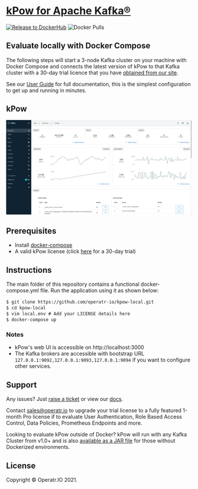 # [kPow for Apache Kafka®](https://kpow.io)
[![Release to DockerHub](https://github.com/operatr-io/kpow-docker/actions/workflows/release.yml/badge.svg?branch=main)](https://github.com/operatr-io/kpow-docker/actions/workflows/release.yml)
![Docker Pulls](https://img.shields.io/docker/pulls/operatr/operatr)

## Evaluate locally with Docker Compose

The following steps will start a 3-node Kafka cluster on your machine with Docker Compose and connects the latest version of kPow to that Kafka cluster with a 30-day trial licence that you have [obtained from our site](https://kpow.io/try/).

See our [User Guide](https://docs.kpow.io) for full documentation, this is the simplest configuration to get up and running in minutes.

## kPow

![kPow in action](resources/kpow-ui.png)

## Prerequisites

* Install [docker-compose](https://docs.docker.com/compose/install/)
* A valid kPow license (click [here](https://kpow.io/try/) for a 30-day trial)

## Instructions

The main folder of this repository contains a functional docker-compose.yml file. Run the application using it as shown below:

```
$ git clone https://github.com/operatr-io/kpow-local.git
$ cd kpow-local
$ vim local.env # Add your LICENSE details here
$ docker-compose up
```

### Notes

* kPow's web UI is accessible on http://localhost:3000
* The Kafka brokers are accessible with bootstrap URL `127.0.0.1:9092,127.0.0.1:9093,127.0.0.1:9094` if you want to configure other services.

## Support

Any issues? Just [raise a ticket](https://github.com/operatr-io/community/issues) or view our [docs](https://docs.kpow.io).

Contact sales@operatr.io to upgrade your trial license to a fully featured 1-month Pro license if to evaluate User Authentication, Role Based Access Control, Data Policies, Prometheus Endpoints and more.

Looking to evaluate kPow outside of Docker? kPow will run with any Kafka Cluster from v1.0+ and is also [available as a JAR file](https://kpow.io/releases) for those without Dockerized environments.

## License

Copyright © Operatr.IO 2021.
